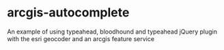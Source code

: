 # arcgis-autocomplete
An example of using typeahead, bloodhound and typeahead jQuery plugin with the esri geocoder and an arcgis feature service
